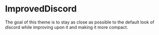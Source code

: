 # ImprovedDiscord
The goal of this theme is to stay as close as possible to the default look of discord while improving upon it and making it more compact. 
